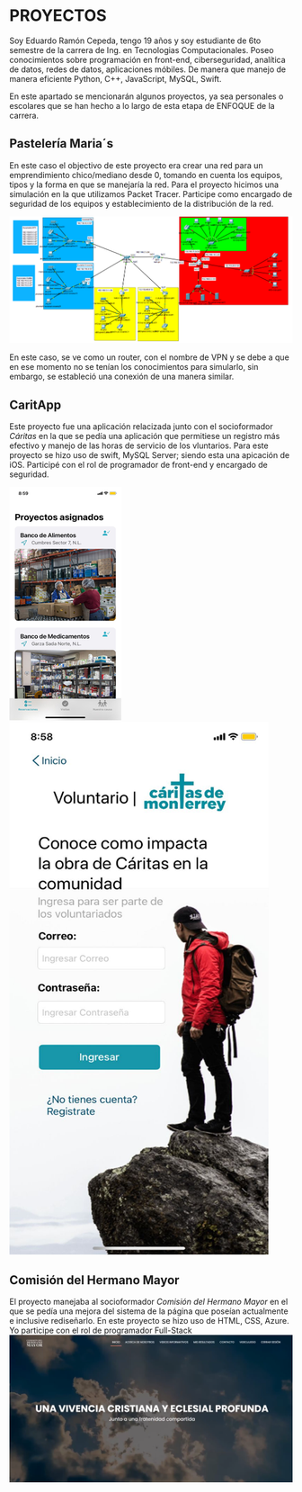 # PROYECTOS

Soy Eduardo Ramón Cepeda, tengo 19 años y soy estudiante de 6to semestre de la carrera de Ing. en Tecnologias Computacionales.
Poseo conocimientos sobre programación en front-end, ciberseguridad, analítica de datos, redes de datos, aplicaciones móbiles.
De manera que manejo de manera eficiente Python, C++, JavaScript, MySQL, Swift.

En este apartado se mencionarán algunos proyectos, ya sea personales o escolares que se han hecho a lo largo de esta etapa de ENFOQUE de la carrera.


## Pastelería Maria´s

En este caso el objectivo de este proyecto era crear una red para un emprendimiento chico/mediano desde 0, tomando en cuenta los equipos, tipos y la forma en que se manejaría la red.
Para el proyecto hicimos una simulación en la que utilizamos Packet Tracer.
Participe como encargado de seguridad de los equipos y establecimiento de la distribución de la red.

![Topología Física](./img/tracer.png)

En este caso, se ve como un router, con el nombre de VPN y se debe a que en ese momento no se tenían los conocimientos para simularlo, sin embargo, se estableció una conexión de una manera similar.


## CaritApp

Este proyecto fue una aplicación relacizada junto con el socioformador *Cáritas* en la que se pedía una aplicación que permitiese un registro más efectivo y manejo de las horas de servicio de los vluntarios.
Para este proyecto se hizo uso de swift, MySQL Server; siendo esta una apicación de iOS.
Participé con el rol de programador de front-end y encargado de seguridad.

   ![Inicio App](./img/app.png)               ![Log In App](./img/volApp.png)


## Comisión del Hermano Mayor
El proyecto manejaba al socioformador *Comisión del Hermano Mayor* en el que se pedía una mejora del sistema de la página que poseían actualmente e inclusive rediseñarlo.
En este proyecto se hizo uso de HTML, CSS, Azure.
Yo participe con el rol de programador Full-Stack 
![Pagina](./img/comision.png)
